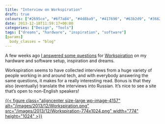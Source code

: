 ```yaml
---
title: "Interview on Workspiration"
draft: true
colours: ["#2695ce", "#6f7a84", "#4d8ba9", "#417690", "#63b2d9", "#366277", "#63b2d9"]
date: 2013-12-18T11:59:17+00:00
categories: ["Design", "Tools"]
tags: ["dreams", "hardware", "inspiration", "software"]
[params]
  body_classes = "blog"
---
```


A few weeks ago [I answered some questions](http://workspiration.org/laura-kalbag) for [Workspiration](http://workspiration.org) on my hardware and software setup, inspiration and dreams.

Workspiration seems to have collected interviews from a huge variety of people working in and around tech, and with everybody answering the same questions, it makes for a really interesting read. Bonus is that they also (eventually) translate the interviews into Russian. It’s nice to see a site that’s open to non-English speakers!

[{{< figure class="aligncenter size-large wp-image-4157" alt="/images/2013/12/Workspiration.png" src="/images/2013/12/Workspiration-774x1024.png" width="774" height="1024" >}}](http://workspiration.org/laura-kalbag)

	